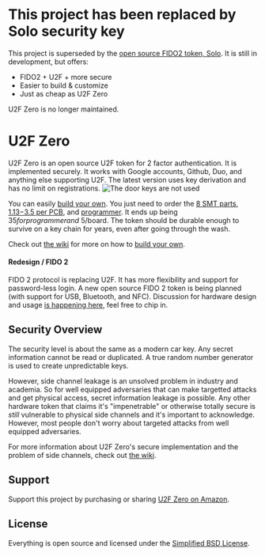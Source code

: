 # This project has been replaced by Solo security key

This project is superseded by the [open source FIDO2 token, Solo](https://github.com/SoloKeysSec/solo).  It is still
in development, but offers:

* FIDO2 + U2F + more secure
* Easier to build & customize
* Just as cheap as U2F Zero

U2F Zero is no longer maintained.

U2F Zero
========

U2F Zero is an open source U2F token for 2 factor authentication.  It is implemented securely.  It works with Google accounts, Github, Duo, and anything else supporting U2F.  The latest version uses key derivation and has no limit on registrations.
![](http://i.imgur.com/dQpo9wC.jpg "The door keys are not used")

You can easily [build your own](https://github.com/conorpp/u2f-zero/wiki/Building-a-U2F-Token).  You just need to order the 
[8 SMT parts](https://github.com/conorpp/u2f-zero/wiki/Parts-List#smt-parts), [$1.13-$3.5 per PCB](https://github.com/conorpp/u2f-zero/wiki/Parts-List#pcbs), and [programmer](http://www.digikey.com/product-detail/en/silicon-labs/DEBUGADPTR1-USB/336-1182-ND/807653).
It ends up being $35 for programmer and ~$5/board.  The token should be durable enough to survive on a key chain for years, even after going through the wash.

Check out [the wiki](https://github.com/conorpp/u2f-zero/wiki) for more on how to [build your own](https://github.com/conorpp/u2f-zero/wiki/Building-a-U2F-Token).

#### Redesign / FIDO 2

FIDO 2 protocol is replacing U2F.  It has more flexibility and support for password-less login.  A new open source FIDO 2 token is being planned (with support for USB, Bluetooth, and NFC).  Discussion for hardware design and usage [is happening here](https://github.com/conorpp/u2f-zero/issues/76), feel free to chip in.  

Security Overview
-----------------

The security level is about the same as a modern car key.  Any secret information cannot be read or duplicated.  A true random number generator is used to create unpredictable keys.  

However, side channel leakage is an unsolved problem in industry and academia.  So for well equipped adversaries that can make targetted attacks and get physical access, secret information leakage is possible.  Any other hardware token that claims it's "impenetrable" or otherwise totally secure is *still* vulnerable to physical side channels and it's important to acknowledge.  However, most people don't worry about targeted attacks from well equipped adversaries.

For more information about U2F Zero's secure implementation and the problem of side channels, check out [the wiki](https://github.com/conorpp/u2f-zero/wiki/Security-Overview).

Support
--------

Support this project by purchasing or sharing [U2F Zero on Amazon](https://www.amazon.com/U2F-Zero/dp/B01L9DUPK6/ref=lp_15603989011_1_1?srs=15603989011&ie=UTF8&qid=1501811252&sr=8-1).


License
-------

Everything is open source and licensed under the [Simplified BSD License](https://github.com/conorpp/u2f-zero/blob/master/LICENSE.txt).
